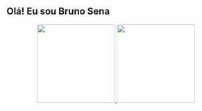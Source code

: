 ## Olá! Eu sou Bruno Sena
<div align="center">
  <a href="https://github.com/Bruninho-ss1">
  <img height="180em" src="https://github-readme-stats.vercel.app/api?username=Bruninho-ss1&show_icons=true&theme=dracula&include_all_commits=true&count_private=true"/>
  <img height="180em" src="https://github-readme-stats.vercel.app/api/top-langs/?username=Bruninho-ss1&layout=compact&langs_count=7&theme=dracula"/>
</div>
